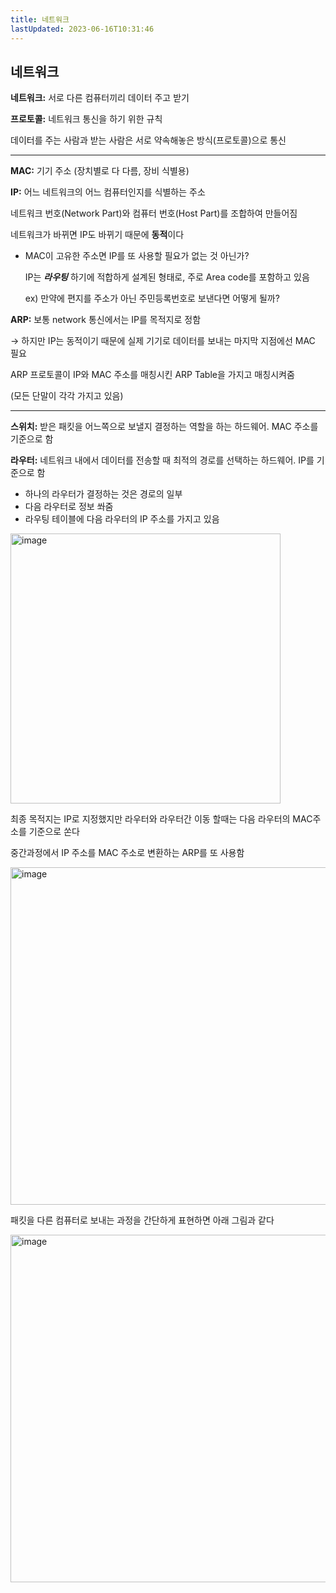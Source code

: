 ```yaml
---
title: 네트워크
lastUpdated: 2023-06-16T10:31:46
---
```

## 네트워크

**네트워크:** 서로 다른 컴퓨터끼리 데이터 주고 받기

**프로토콜:** 네트워크 통신을 하기 위한 규칙

데이터를 주는 사람과 받는 사람은 서로 약속해놓은 방식(프로토콜)으로 통신

---

**MAC:** 기기 주소 (장치별로 다 다름, 장비 식별용)

**IP:** 어느 네트워크의 어느 컴퓨터인지를 식별하는 주소

네트워크 번호(Network Part)와 컴퓨터 번호(Host Part)를 조합하여 만들어짐

네트워크가 바뀌면 IP도 바뀌기 때문에 **동적**이다

- MAC이 고유한 주소면 IP를 또 사용할 필요가 없는 것 아닌가?
    
    IP는 ***라우팅*** 하기에 적합하게 설계된 형태로, 주로 Area code를 포함하고 있음
    
    ex) 만약에 편지를 주소가 아닌 주민등록번호로 보낸다면 어떻게 될까?
    

**ARP:** 보통 network 통신에서는 IP를 목적지로 정함

→ 하지만 IP는 동적이기 때문에 실제 기기로 데이터를 보내는 마지막 지점에선 MAC 필요

ARP 프로토콜이 IP와 MAC 주소를 매칭시킨 ARP Table을 가지고 매칭시켜줌

(모든 단말이 각각 가지고 있음)

---

**스위치:** 받은 패킷을 어느쪽으로 보낼지 결정하는 역할을 하는 하드웨어. MAC 주소를 기준으로 함

****라우터:**** 네트워크 내에서 데이터를 전송할 때 최적의 경로를 선택하는 하드웨어. IP를 기준으로 함

- 하나의 라우터가 결정하는 것은 경로의 일부
- 다음 라우터로 정보 쏴줌
- 라우팅 테이블에 다음 라우터의 IP 주소를 가지고 있음

<img width="432" alt="image" src="https://github.com/rlaisqls/rlaisqls/assets/81006587/f9888c97-b9e0-48c1-a80b-527cbc0927f4">


최종 목적지는 IP로 지정했지만 라우터와 라우터간 이동 할때는 다음 라우터의 MAC주소를 기준으로 쏜다

중간과정에서 IP 주소를 MAC 주소로 변환하는 ARP를 또 사용함


<img width="540" alt="image" src="https://github.com/rlaisqls/rlaisqls/assets/81006587/f2b61d2a-346c-4fea-ae42-cf70d81fc048">


패킷을 다른 컴퓨터로 보내는 과정을 간단하게 표현하면 아래 그림과 같다

<img width="556" alt="image" src="https://github.com/rlaisqls/rlaisqls/assets/81006587/f993597e-ec13-490a-80a3-5cd292f7cccc">
